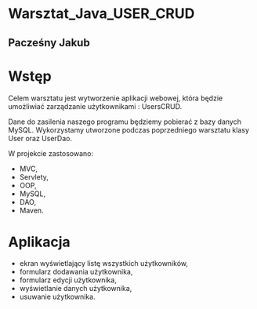 # Warsztat_Java_USER_CRUD
## Pacześny Jakub

# Wstęp
Celem warsztatu jest wytworzenie aplikacji webowej, która będzie umożliwiać zarządzanie użytkownikami : UsersCRUD.

Dane do zasilenia naszego programu będziemy pobierać z bazy danych MySQL. 
Wykorzystamy utworzone podczas poprzedniego warsztatu klasy User oraz UserDao.

W projekcie zastosowano:
- MVC,
- Servlety,
- OOP,
- MySQL,
- DAO,
- Maven.

# Aplikacja
- ekran wyświetlający listę wszystkich użytkowników,
- formularz dodawania użytkownika,
- formularz edycji użytkownika,
- wyświetlanie danych użytkownika,
- usuwanie użytkownika.
